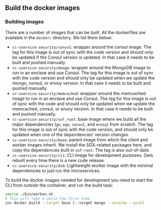 ## Build the docker images

### Building images

There are a number of images that can be built. All the dockerfiles are
available in the `docker/` directory. We list them below:
* `cc-uservice-security/consul`: wrapper around the consul image. The tag for
  this image is out of sync with the code version and should only be updated
  if the Consul version is updated. In that case it needs to be built and
  pushed manually.
* `cc-uservice-security/mongo`: wrapper around the MongoDB image to run in an
  enclave and use Consul. The tag for this image is out of sync with the code
  version and should only be updated when we update the mongo, consul, or
  envoy version. In that case it needs to be built and pushed manually.
* `cc-uservice-security/memcached`: wrapper around the memcached image to run
  in an enclave and use Consul. The tag for this image is out of sync with the
  code and should only be updated when we update the memcached, consul, or
  envoy version. In that case it needs to be built and pushed manually.
* `cc-uservice-security/sof_root`: base image where we build all the major
  dependencies (`go`, `ego`, `consul`, and `envoy`) from scratch. The tag
  for this image is out of sync with the code version, and should only be
  updated when one of the dependencies' version changes.
* `cc-uservice-security/base`: parent image from which the client and worker
  images inherit. We install the SGX-related packages here, and copy the
  dependencies built in `sof-root`. The tag is also out-of-date.
* `cc-uservice-security/cli`: CLI image for development purposes. Gets rebuilt
  every time there is a new code release.
* `cc-uservice-security/dsb`: Lightweight worker image with the minimal
  dependencies to just run the microservices.


To build the docker images needed for development you need to start the CLI
from _outside_ the container, and run the build task:

```bash
source ./bin/workon.sh
# This will take a while the first time
inv docker.build --target base [--target mongo --nocache --push]
```
